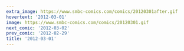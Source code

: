 ```yaml
---
extra_image: https://www.smbc-comics.com/comics/20120301after.gif
hovertext: '2012-03-01'
image: https://www.smbc-comics.com/comics/20120301.gif
next_comic: '2012-03-02'
prev_comic: '2012-02-29'
title: '2012-03-01'
---
```


